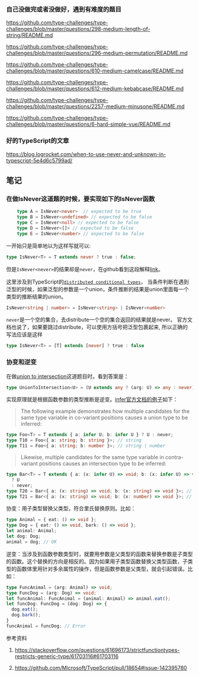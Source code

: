 ### 

### 自己没做完或者没做好，遇到有难度的题目
https://github.com/type-challenges/type-challenges/blob/master/questions/298-medium-length-of-string/README.md

https://github.com/type-challenges/type-challenges/blob/master/questions/296-medium-permutation/README.md

https://github.com/type-challenges/type-challenges/blob/master/questions/610-medium-camelcase/README.md

https://github.com/type-challenges/type-challenges/blob/master/questions/612-medium-kebabcase/README.md

https://github.com/type-challenges/type-challenges/blob/master/questions/2257-medium-minusone/README.md

https://github.com/type-challenges/type-challenges/blob/master/questions/6-hard-simple-vue/README.md

### 好的TypeScript的文章
https://blog.logrocket.com/when-to-use-never-and-unknown-in-typescript-5e4d6c5799ad/

## 笔记

### 在做IsNever这道题的时候，要实现如下的IsNever函数
  
```ts
    type A = IsNever<never>  // expected to be true
    type B = IsNever<undefined> // expected to be false
    type C = IsNever<null> // expected to be false
    type D = IsNever<[]> // expected to be false
    type E = IsNever<number> // expected to be false
```
一开始只是简单地以为这样写就可以:
```ts
type IsNever<T> = T extends never ? true : false;
```
但是`IsNever<never>`的结果却是`never`，在github看到这段解释[link](https://github.com/microsoft/TypeScript/issues/31751#issuecomment-498526919)。

这里涉及到TypeScript的[`distributed conditional types`](https://www.typescriptlang.org/docs/handbook/2/conditional-types.html#distributive-conditional-types)，
当条件判断在遇到泛型的时候，如果泛型的参数是一个union，条件推断的结果是union里面每一个类型的推断结果的union。

```ts
IsNever<string | number> = IsNever<string> | IsNever<number>
```
`never`是一个空的集合，去distribute一个空的集合返回的结果就是never。
官方文档也说了，如果要跳过distribute，可以使用方括号把泛型包裹起来,
所以正确的写法应该是这样
```ts
type IsNever<T> = [T] extends [never] ? true : false
```


### 协变和逆变
在做[union to intersection](https://github.com/type-challenges/type-challenges/blob/master/questions/55-hard-union-to-intersection/README.md)这道题目时。看到答案是：
```ts
type UnionToIntersection<U> = (U extends any ? (arg: U) => any : never) extends ((arg: infer I) => void) ? I : never

```

实现原理就是根据函数参数的类型推断是逆变。[infer官方文档的例子](https://www.typescriptlang.org/docs/handbook/release-notes/typescript-2-8.html#type-inference-in-conditional-types)如下：
>The following example demonstrates how multiple candidates for the same type variable in co-variant positions causes a union type to be inferred:
```ts
type Foo<T> = T extends { a: infer U; b: infer U } ? U : never;
type T10 = Foo<{ a: string; b: string }>; // string
type T11 = Foo<{ a: string; b: number }>; // string | number
```
>Likewise, multiple candidates for the same type variable in contra-variant positions causes an intersection type to be inferred:
```ts
type Bar<T> = T extends { a: (x: infer U) => void; b: (x: infer U) => void }
  ? U
  : never;
type T20 = Bar<{ a: (x: string) => void; b: (x: string) => void }>; // string
type T21 = Bar<{ a: (x: string) => void; b: (x: number) => void }>; // string & number
```
协变：用子类型替换父类型，符合里氏替换原则。比如：
```ts
type Animal = { eat: () => void };
type Dog = { eat: () => void, bark: () => void };
let animal: Animal;
let dog: Dog;
animal = dog; // OK

```
逆变：当涉及到函数参数类型时，就要用参数是父类型的函数来替换参数是子类型的函数。这个替换的方向是相反的。因为如果用子类型函数替换父类型函数，子类型的函数体里用针对多余属性的操作，但是函数参数是父类型，就会引起错误。比如：
```ts
type FuncAnimal = (arg: Animal) => void;
type FuncDog = (arg: Dog) => void;
let funcAnimal: FuncAnimal = (animal: Animal) => animal.eat();
let funcDog: FuncDog = (dog: Dog) => {
  dog.eat();
  dog.bark();
}
funcAnimal = funcDog; // Error
```

参考资料
1. https://stackoverflow.com/questions/61696173/strictfunctiontypes-restricts-generic-type/61703116#61703116

2. https://github.com/Microsoft/TypeScript/pull/18654#issue-142395780
